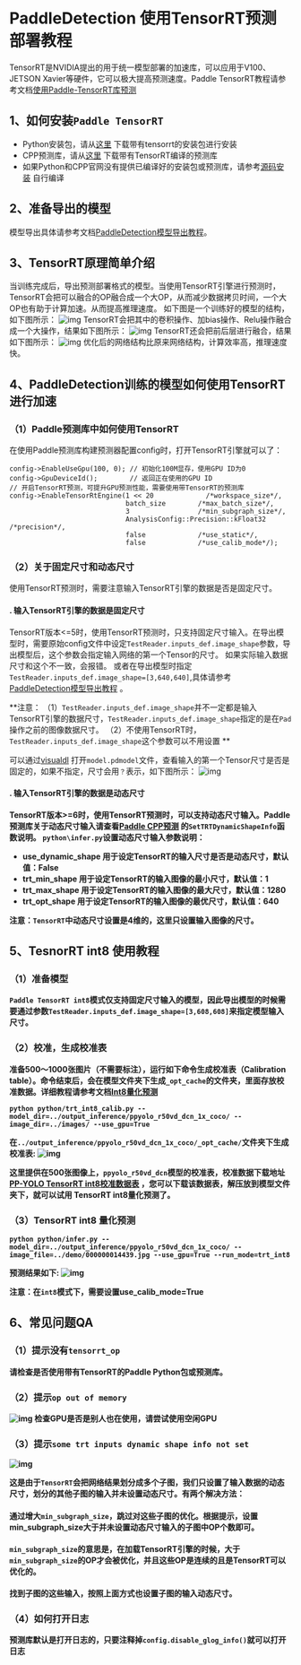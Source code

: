 # PaddleDetection 使用TensorRT预测部署教程
TensorRT是NVIDIA提出的用于统一模型部署的加速库，可以应用于V100、JETSON Xavier等硬件，它可以极大提高预测速度。Paddle TensorRT教程请参考文档[使用Paddle-TensorRT库预测](https://paddle-inference.readthedocs.io/en/latest/optimize/paddle_trt.html#)

## 1、如何安装`Paddle TensorRT`
- Python安装包，请从[这里](https://www.paddlepaddle.org.cn/documentation/docs/zh/install/Tables.html#whl-release) 下载带有tensorrt的安装包进行安装
- CPP预测库，请从[这里](https://www.paddlepaddle.org.cn/documentation/docs/zh/guides/05_inference_deployment/inference/build_and_install_lib_cn.html) 下载带有TensorRT编译的预测库
- 如果Python和CPP官网没有提供已编译好的安装包或预测库，请参考[源码安装](https://www.paddlepaddle.org.cn/documentation/docs/zh/install/compile/linux-compile.html) 自行编译

## 2、准备导出的模型
模型导出具体请参考文档[PaddleDetection模型导出教程](../EXPORT_MODEL.md)。

## 3、TensorRT原理简单介绍
当训练完成后，导出预测部署格式的模型。当使用TensorRT引擎进行预测时，TensorRT会把可以融合的OP融合成一个大OP，从而减少数据拷贝时间，一个大OP也有助于计算加速。从而提高推理速度。
如下图是一个训练好的模型的结构，如下图所示：
![img](imgs/tensorrt_before.jpg)
TensorRT会把其中的卷积操作、加bias操作、Relu操作融合成一个大操作，结果如下图所示：
![img](imgs/tensorrt_after.jpg)
TensorRT还会把前后层进行融合，结果如下图所示：
![img](imgs/tensorrt_after1.jpg)
优化后的网络结构比原来网络结构，计算效率高，推理速度快。

## 4、PaddleDetection训练的模型如何使用TensorRT进行加速
### （1）Paddle预测库中如何使用TensorRT
在使用Paddle预测库构建预测器配置config时，打开TensorRT引擎就可以了：

```
config->EnableUseGpu(100, 0); // 初始化100M显存，使用GPU ID为0
config->GpuDeviceId();        // 返回正在使用的GPU ID
// 开启TensorRT预测，可提升GPU预测性能，需要使用带TensorRT的预测库
config->EnableTensorRtEngine(1 << 20             /*workspace_size*/,
                             batch_size        /*max_batch_size*/,
                             3                 /*min_subgraph_size*/,
                             AnalysisConfig::Precision::kFloat32 /*precision*/,
                             false             /*use_static*/,
                             false             /*use_calib_mode*/);

```

### （2）关于固定尺寸和动态尺寸
使用TensorRT预测时，需要注意输入TensorRT引擎的数据是否是固定尺寸。
#### <a>. 输入TensorRT引擎的数据是固定尺寸
TensorRT版本<=5时，使用TensorRT预测时，只支持固定尺寸输入。在导出模型时，需要原始config文件中设定`TestReader.inputs_def.image_shape`参数，导出模型后，这个参数会指定输入网络的第一个Tensor的尺寸。
如果实际输入数据尺寸和这个不一致，会报错。
或者在导出模型时指定`TestReader.inputs_def.image_shape=[3,640,640]`,具体请参考[PaddleDetection模型导出教程](../EXPORT_MODEL.md) 。

**注意：
（1）`TestReader.inputs_def.image_shape`并不一定都是输入TensorRT引擎的数据尺寸，`TestReader.inputs_def.image_shape`指定的是在`Pad`操作之前的图像数据尺寸。
（2）不使用TensorRT时，`TestReader.inputs_def.image_shape`这个参数可以不用设置
**

可以通过[visualdl](https://www.paddlepaddle.org.cn/paddle/visualdl/demo/graph) 打开`model.pdmodel`文件，查看输入的第一个Tensor尺寸是否是固定的，如果不指定，尺寸会用`？`表示，如下图所示：
![img](imgs/input_shape.png)

#### <b>. 输入TensorRT引擎的数据是动态尺寸
TensorRT版本>=6时，使用TensorRT预测时，可以支持动态尺寸输入。Paddle预测库关于动态尺寸输入请查看[Paddle CPP预测](https://www.paddlepaddle.org.cn/documentation/docs/zh/guides/05_inference_deployment/inference/native_infer.html) 的`SetTRTDynamicShapeInfo`函数说明。
`python\infer.py`设置动态尺寸输入参数说明：
- use_dynamic_shape 用于设定TensorRT的输入尺寸是否是动态尺寸，默认值：False
- trt_min_shape 用于设定TensorRT的输入图像的最小尺寸，默认值：1
- trt_max_shape 用于设定TensorRT的输入图像的最大尺寸，默认值：1280
- trt_opt_shape 用于设定TensorRT的输入图像的最优尺寸，默认值：640

**注意：`TensorRT`中动态尺寸设置是4维的，这里只设置输入图像的尺寸。**

## 5、TesnorRT int8 使用教程
### （1）准备模型
`Paddle TensorRT int8`模式仅支持固定尺寸输入的模型，因此导出模型的时候需要通过参数`TestReader.inputs_def.image_shape=[3,608,608]`来指定模型输入尺寸。

### （2）校准，生成校准表
准备500～1000张图片（不需要标注），运行如下命令生成校准表（Calibration table）。命令结束后，会在模型文件夹下生成`_opt_cache`的文件夹，里面存放校准数据。详细教程请参考文档[Int8量化预测](https://paddle-inference.readthedocs.io/en/latest/optimize/paddle_trt.html#int8)
```
python python/trt_int8_calib.py --model_dir=../output_inference/ppyolo_r50vd_dcn_1x_coco/ --image_dir=../images/ --use_gpu=True
```
在`../output_inference/ppyolo_r50vd_dcn_1x_coco/_opt_cache/`文件夹下生成校准表:
![img](imgs/trt_int8_calib.png)

这里提供在500张图像上，`ppyolo_r50vd_dcn`模型的校准表，校准数据下载地址[PP-YOLO TensorRT int8校准数据表](https://paddledet.bj.bcebos.com/data/_opt_cache.zip) ，您可以下载该数据表，解压放到模型文件夹下，就可以试用 TensorRT int8量化预测了。

### （3）TensorRT int8 量化预测
```
python python/infer.py --model_dir=../output_inference/ppyolo_r50vd_dcn_1x_coco/ --image_file=../demo/000000014439.jpg --use_gpu=True --run_mode=trt_int8
```
预测结果如下:
![img](imgs/trt_int8_000000014439.jpg)

**注意：在`int8`模式下，需要设置use_calib_mode=True**

## 6、常见问题QA
### （1）提示没有`tensorrt_op`
请检查是否使用带有TensorRT的Paddle Python包或预测库。

### （2）提示`op out of memory`
![img](imgs/error2.png)
检查GPU是否是别人也在使用，请尝试使用空闲GPU

### （3）提示`some trt inputs dynamic shape info not set`
![img](imgs/error3.png)

这是由于`TensorRT`会把网络结果划分成多个子图，我们只设置了输入数据的动态尺寸，划分的其他子图的输入并未设置动态尺寸。有两个解决方法：
#### <a>通过增大`min_subgraph_size`，跳过对这些子图的优化。根据提示，设置min_subgraph_size大于并未设置动态尺寸输入的子图中OP个数即可。
`min_subgraph_size`的意思是，在加载TensorRT引擎的时候，大于`min_subgraph_size`的OP才会被优化，并且这些OP是连续的且是TensorRT可以优化的。

#### <b>找到子图的这些输入，按照上面方式也设置子图的输入动态尺寸。

### （4）如何打开日志
预测库默认是打开日志的，只要注释掉`config.disable_glog_info()`就可以打开日志
